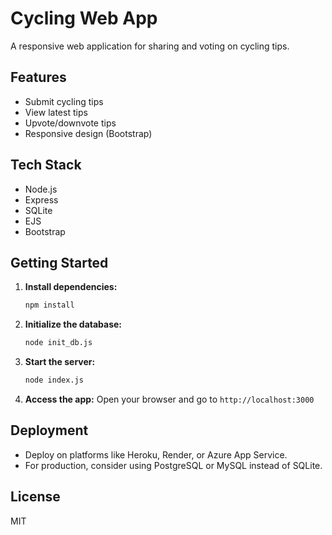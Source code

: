 # Cycling Web App

A responsive web application for sharing and voting on cycling tips.

## Features
- Submit cycling tips
- View latest tips
- Upvote/downvote tips
- Responsive design (Bootstrap)

## Tech Stack
- Node.js
- Express
- SQLite
- EJS
- Bootstrap

## Getting Started

1. **Install dependencies:**
   ```bash
   npm install
   ```
2. **Initialize the database:**
   ```bash
   node init_db.js
   ```
3. **Start the server:**
   ```bash
   node index.js
   ```
4. **Access the app:**
   Open your browser and go to `http://localhost:3000`

## Deployment
- Deploy on platforms like Heroku, Render, or Azure App Service.
- For production, consider using PostgreSQL or MySQL instead of SQLite.

## License
MIT
